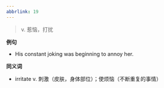 ```yaml
---
abbrlink: 19
---
```

> v. 惹恼，打扰

**例句**

- His constant joking was beginning to annoy her.

**同义词**

- irritate v. 刺激（皮肤，身体部位）；使烦恼（不断重复的事情）
